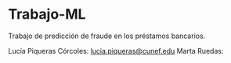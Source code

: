 # Trabajo-ML
Trabajo de predicción de fraude en los préstamos bancarios. 

Lucía Piqueras Córcoles: lucia.piqueras@cunef.edu
Marta Ruedas: 

